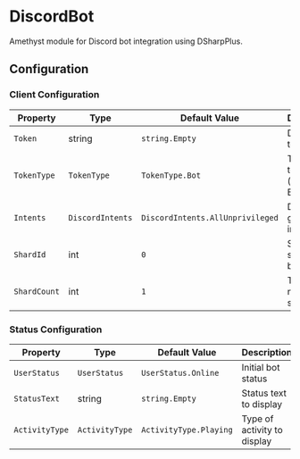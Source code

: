 # DiscordBot

Amethyst module for Discord bot integration using DSharpPlus.

## Configuration

### Client Configuration

| Property      | Type            | Default Value               | Description                          |
|---------------|-----------------|-----------------------------|--------------------------------------|
| `Token`       | string          | `string.Empty`              | Discord bot token                    |
| `TokenType`   | `TokenType`     | `TokenType.Bot`             | Type of token (usually Bot)          |
| `Intents`     | `DiscordIntents`| `DiscordIntents.AllUnprivileged` | Discord gateway intents        |
| `ShardId`     | int             | `0`                         | Shard ID for sharded bots            |
| `ShardCount`  | int             | `1`                         | Total number of shards               |

### Status Configuration

| Property        | Type            | Default Value       | Description                          |
|-----------------|-----------------|---------------------|--------------------------------------|
| `UserStatus`    | `UserStatus`    | `UserStatus.Online` | Initial bot status                   |
| `StatusText`    | string          | `string.Empty`      | Status text to display               |
| `ActivityType`  | `ActivityType`  | `ActivityType.Playing` | Type of activity to display      |